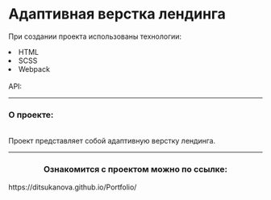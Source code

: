 
# Адаптивная верстка лендинга

При создании проекта использованы технологии:
<li>HTML</li>
<li>SCSS</li>
<li>Webpack</li>
<br>
API:
<hr>
<h3>О проекте:</h3>
<br>
Проект представляет собой адаптивную верстку лендинга.
<hr>
<h3 align=center>Ознакомится с проектом можно по ссылке:</h3>
https://ditsukanova.github.io/Portfolio/
<br>
